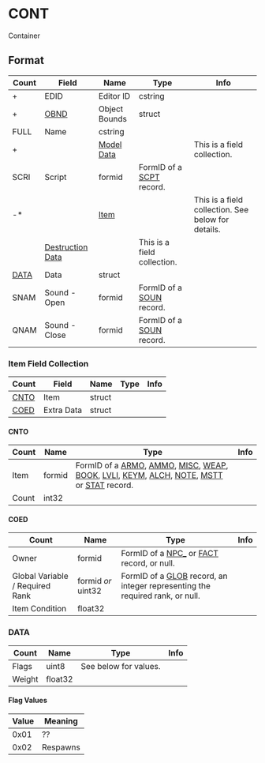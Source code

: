 CONT
====

Container

## Format

Count | Field | Name | Type | Info
------|-------|------|------|-----
+ | EDID | Editor ID | cstring | 
+ | [OBND](Fields/OBND.md) | Object Bounds | struct |
 | FULL | Name | cstring |
+ | | [Model Data](Fields/Model.md) | | This is a field collection.
 | SCRI | Script | formid | FormID of a [SCPT](SCPT.md) record.
-* | | [Item](#item-field-collection) | | This is a field collection. See below for details.
 | | [Destruction Data](Fields/Destruction.md) | | This is a field collection.
 | [DATA](#data) | Data | struct | 
 | SNAM | Sound - Open | formid | FormID of a [SOUN](SOUN.md) record.
 | QNAM | Sound - Close | formid | FormID of a [SOUN](SOUN.md) record.
 
 
### Item Field Collection

Count | Field | Name | Type | Info
------|-------|------|------|-----
 | [CNTO](#cnto) | Item | struct | 
 | [COED](#coed) | Extra Data | struct |

#### CNTO

Count | Name | Type | Info
------|------|------|-----
 | Item | formid | FormID of a [ARMO](.md), [AMMO](AMMO.md), [MISC](MISC.md), [WEAP](WEAP.md), [BOOK](BOOK.md), [LVLI](LVLI.md), [KEYM](KEYM.md), [ALCH](ALCH.md), [NOTE](NOTE.md), [MSTT](MSTT.md) or [STAT](STAT.md) record.
 | Count | int32 | 

#### COED

Count | Name | Type | Info
------|------|------|-----
 | Owner | formid | FormID of a [NPC_](NPC_.md) or [FACT](FACT.md) record, or null.
 | Global Variable / Required Rank | formid *or* uint32 | FormID of a [GLOB](GLOB.md) record, an integer representing the required rank, or null.
 | Item Condition | float32 |
 
### DATA

Count | Name | Type | Info
------|------|------|-----
 | Flags | uint8 | See below for values.
 | Weight | float32 | 
 
#### Flag Values

Value | Meaning
------|--------
0x01 | ??
0x02 | Respawns
 
